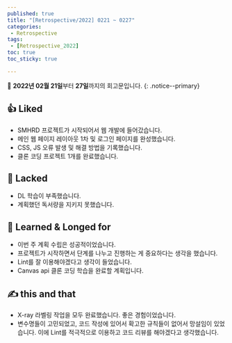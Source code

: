 ```yaml
---
published: true
title: "[Retrospective/2022] 0221 ~ 0227"
categories:
 - Retrospective
tags:
 - [Retrospective_2022]
toc: true
toc_sticky: true

---
```


📄 **2022년 02월 21일**부터 **27일**까지의 회고문입니다.
{: .notice--primary}

## 👍 Liked

- SMHRD 프로젝트가 시작되어서 웹 개발에 들어갔습니다.
- 메인 웹 페이지 레이아웃 1차 및 로그인 페이지를 완성했습니다.
- CSS, JS 오류 발생 및 해결 방법을 기록했습니다.
- 클론 코딩 프로젝트 1개를 완료했습니다.

## 👊 Lacked

- DL 학습이 부족했습니다.
- 계획했던 독서량을 지키지 못했습니다.

## 👏 **Learned & Longed for**

- 이번 주 계획 수립은 성공적이었습니다.
- 프로젝트가 시작하면서 단계를 나누고 진행하는 게 중요하다는 생각을 했습니다.
- Lint를 잘 이용해야겠다고 생각이 들었습니다.
- Canvas api 클론 코딩 학습을 완료할 계획입니다.

## ✍️ this and that

- X-ray 라벨링 작업을 모두 완료했습니다. 좋은 경험이었습니다.
- 변수명들이 고민되었고, 코드 작성에 있어서 확고한 규칙들이 없어서 망설임이 있었습니다. 이에 Lint를 적극적으로 이용하고 코드 리뷰를 해야겠다고 생각했습니다.
